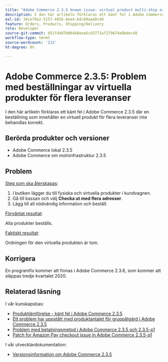 ```yaml
---
title: "Adobe Commerce 2.3.5 known issue: virtual product multi-ship orders"
description: I den här artikeln förklaras ett känt fel i Adobe Commerce 2.3.5 där en beställning som innehåller en virtuell produkt för flera leveranser inte behandlas korrekt.
exl-id: 34ce79a2-5157-492b-8ee4-bdc09aae0c40
feature: Orders, Products, Shipping/Delivery
role: Developer
source-git-commit: d51fd4d7b064b8eea6cd3771af279b74a8bdec48
workflow-type: tm+mt
source-wordcount: '213'
ht-degree: 0%

---
```


# Adobe Commerce 2.3.5: Problem med beställningar av virtuella produkter för flera leveranser

I den här artikeln förklaras ett känt fel i Adobe Commerce 2.3.5 där en beställning som innehåller en virtuell produkt för flera leveranser inte behandlas korrekt.

## Berörda produkter och versioner

* Adobe Commerce lokal 2.3.5
* Adobe Commerce om molninfrastruktur 2.3.5

## Problem

<u>Steg som ska återskapas</u>:

1. I butiken lägger du till fysiska och virtuella produkter i kundvagnen.
1. Gå till kassan och välj **Checka ut med flera adresser**.
1. Lägg till all nödvändig information och beställ.

<u>Förväntat resultat</u>:

Alla produkter beställs.

<u>Faktiskt resultat</u>:

Ordningen för den virtuella produkten är tom.

## Korrigera

En programfix kommer att finnas i Adobe Commerce 2.3.6, som kommer att släppas tredje kvartalet 2020.

## Relaterad läsning

I vår kunskapsbas:

* [Produktjämförelse - känt fel i Adobe Commerce 2.3.5](/help/troubleshooting/storefront/product-comparison-known-issue-in-magento-2-3-5.md)
* [Ett problem har uppstått med produktantalet för gruppåtgärd i Adobe Commerce 2.3.5](/help/troubleshooting/miscellaneous/bulk-action-product-count-known-issue-in-magento-2-3-5.md)
* [Problem med betalningsmetod i Adobe Commerce 2.3.5 och 2.3.5-p1](/help/troubleshooting/known-issues-patches-attached/magento-2-3-5-2-3-5-p1-patch-country-payment-issue.md)
* [Patch for Amazon Pay checkout issue in Adobe Commerce 2.3.5-p1](/help/troubleshooting/payments/patch-for-amazon-pay-checkout-issue-in-magento-2-3-5-p1.md)

I vår utvecklardokumentation:

* [Versionsinformation om Adobe Commerce 2.3.5](https://devdocs.magento.com/guides/v2.3/release-notes/release-notes-2-3-5-commerce.html#known-issues)
